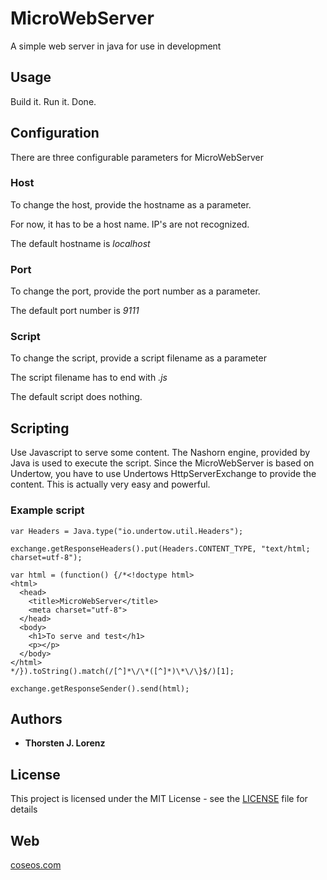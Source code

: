 # MicroWebServer
A simple web server in java for use in development

## Usage

Build it. Run it. Done.

## Configuration

There are three configurable parameters for MicroWebServer

### Host

To change the host, provide the hostname as a parameter.

For now, it has to be a host name. IP's are not recognized.

The default hostname is *localhost*

### Port

To change the port, provide the port number as a parameter.

The default port number is *9111*

### Script

To change the script, provide a script filename as a parameter

The script filename has to end with *.js*

The default script does nothing.

## Scripting

Use Javascript to serve some content. The Nashorn engine, provided
by Java is used to execute the script. Since the MicroWebServer is
based on Undertow, you have to use Undertows HttpServerExchange to
provide the content. This is actually very easy and powerful.

### Example script

```
var Headers = Java.type("io.undertow.util.Headers");

exchange.getResponseHeaders().put(Headers.CONTENT_TYPE, "text/html; charset=utf-8");

var html = (function() {/*<!doctype html>
<html>
  <head>
    <title>MicroWebServer</title>
    <meta charset="utf-8">
  </head>
  <body>
    <h1>To serve and test</h1>
    <p></p>
  </body>
</html>
*/}).toString().match(/[^]*\/\*([^]*)\*\/\}$/)[1];

exchange.getResponseSender().send(html);
```

## Authors

* **Thorsten J. Lorenz**

## License

This project is licensed under the MIT License - see the [LICENSE](LICENSE) file for details

## Web

[coseos.com](https://coseos.com/)